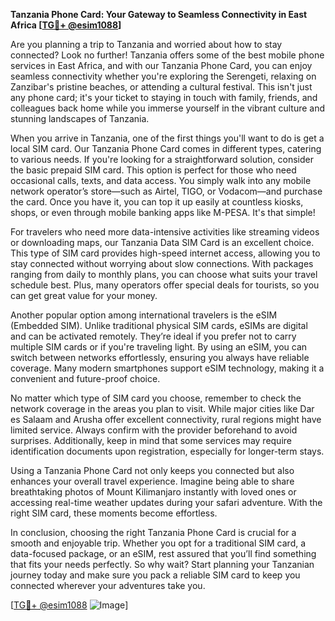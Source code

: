 **Tanzania Phone Card: Your Gateway to Seamless Connectivity in East Africa [[TG💪+ @esim1088](https://t.me/s/esim1088)]**

Are you planning a trip to Tanzania and worried about how to stay connected? Look no further! Tanzania offers some of the best mobile phone services in East Africa, and with our Tanzania Phone Card, you can enjoy seamless connectivity whether you're exploring the Serengeti, relaxing on Zanzibar's pristine beaches, or attending a cultural festival. This isn't just any phone card; it's your ticket to staying in touch with family, friends, and colleagues back home while you immerse yourself in the vibrant culture and stunning landscapes of Tanzania.

When you arrive in Tanzania, one of the first things you'll want to do is get a local SIM card. Our Tanzania Phone Card comes in different types, catering to various needs. If you're looking for a straightforward solution, consider the basic prepaid SIM card. This option is perfect for those who need occasional calls, texts, and data access. You simply walk into any mobile network operator’s store—such as Airtel, TIGO, or Vodacom—and purchase the card. Once you have it, you can top it up easily at countless kiosks, shops, or even through mobile banking apps like M-PESA. It's that simple!

For travelers who need more data-intensive activities like streaming videos or downloading maps, our Tanzania Data SIM Card is an excellent choice. This type of SIM card provides high-speed internet access, allowing you to stay connected without worrying about slow connections. With packages ranging from daily to monthly plans, you can choose what suits your travel schedule best. Plus, many operators offer special deals for tourists, so you can get great value for your money.

Another popular option among international travelers is the eSIM (Embedded SIM). Unlike traditional physical SIM cards, eSIMs are digital and can be activated remotely. They’re ideal if you prefer not to carry multiple SIM cards or if you're traveling light. By using an eSIM, you can switch between networks effortlessly, ensuring you always have reliable coverage. Many modern smartphones support eSIM technology, making it a convenient and future-proof choice.

No matter which type of SIM card you choose, remember to check the network coverage in the areas you plan to visit. While major cities like Dar es Salaam and Arusha offer excellent connectivity, rural regions might have limited service. Always confirm with the provider beforehand to avoid surprises. Additionally, keep in mind that some services may require identification documents upon registration, especially for longer-term stays.

Using a Tanzania Phone Card not only keeps you connected but also enhances your overall travel experience. Imagine being able to share breathtaking photos of Mount Kilimanjaro instantly with loved ones or accessing real-time weather updates during your safari adventure. With the right SIM card, these moments become effortless.

In conclusion, choosing the right Tanzania Phone Card is crucial for a smooth and enjoyable trip. Whether you opt for a traditional SIM card, a data-focused package, or an eSIM, rest assured that you’ll find something that fits your needs perfectly. So why wait? Start planning your Tanzanian journey today and make sure you pack a reliable SIM card to keep you connected wherever your adventures take you.

[[TG💪+ @esim1088](https://t.me/s/esim1088) ![Image](https://i.postimg.cc/Y0z9fWf4/image.png)]